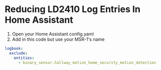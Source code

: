 # Reducing LD2410 Log Entries In Home Assistant

1. Open your Home Assistant config.yaml
2. Add in this code but use your MSR-1's name

```yaml
logbook:
  exclude:
    entities:
      - binary_sensor.hallway_motion_home_security_motion_detection
```